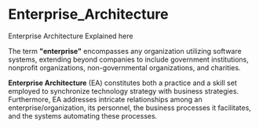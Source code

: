 # Enterprise_Architecture

Enterprise Architecture Explained here

The term **"enterprise"** encompasses any organization utilizing software systems, extending beyond companies to include government institutions, nonprofit organizations, non-governmental organizations, and charities.

**Enterprise Architecture** (EA) constitutes both a practice and a skill set employed to synchronize technology strategy with business strategies. Furthermore, EA addresses intricate relationships among an enterprise/organization, its personnel, the business processes it facilitates, and the systems automating these processes.

